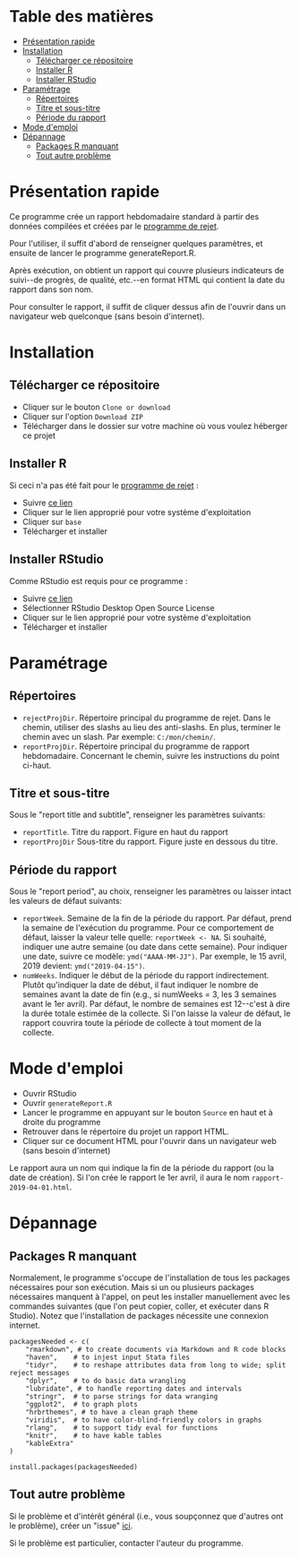# Table des matières

- [Présentation rapide](#présentation-rapide)
- [Installation](#installation)
    - [Télécharger ce répositoire](#télécharger-ce-répositoire)
    - [Installer R](#installer-r)
    - [Installer RStudio](#installer-rstudio)
- [Paramétrage](#paramétrage)
    - [Répertoires](#répertoires)
    - [Titre et sous-titre](#titre-et-sous-titre)
    - [Période du rapport](#période-du-rapport)
- [Mode d'emploi](#mode-demploi)
- [Dépannage](#dépannage)
    - [Packages R manquant](#packages-R-manquant)
    - [Tout autre problème](#tout-autre-problème)

# Présentation rapide

Ce programme crée un rapport hebdomadaire standard à partir des données compilées et créées par le [programme de rejet](https://github.com/arthur-shaw/ehcvm-tri-automatique).

Pour l'utiliser, il suffit d'abord de renseigner quelques paramètres, et ensuite de lancer le programme generateReport.R.

Après exécution, on obtient un rapport qui couvre plusieurs indicateurs de suivi--de progrès, de qualité, etc.--en format HTML qui contient la date du rapport dans son nom.

Pour consulter le rapport, il suffit de cliquer dessus afin de l'ouvrir dans un navigateur web quelconque (sans besoin d'internet).

# Installation

## Télécharger ce répositoire

- Cliquer sur le bouton `Clone or download`
- Cliquer sur l'option `Download ZIP`
- Télécharger dans le dossier sur votre machine où vous voulez héberger ce projet

## Installer R

Si ceci n'a pas été fait pour le [programme de rejet](https://github.com/arthur-shaw/ehcvm-tri-automatique) :

- Suivre [ce lien](https://cran.rstudio.com/)
- Cliquer sur le lien approprié pour votre système d'exploitation
- Cliquer sur `base`
- Télécharger et installer

## Installer RStudio

Comme RStudio est requis pour ce programme : 

- Suivre [ce lien](https://www.rstudio.com/products/rstudio/download/)
- Sélectionner RStudio Desktop Open Source License
- Cliquer sur le lien approprié pour votre système d'exploitation
- Télécharger et installer

# Paramétrage 

## Répertoires

- `rejectProjDir`. Répertoire principal du programme de rejet. Dans le chemin, utiliser des slashs au lieu des anti-slashs. En plus, terminer le chemin avec un slash. Par exemple: `C:/mon/chemin/`.
- `reportProjDir`. Répertoire principal du programme de rapport hebdomadaire. Concernant le chemin, suivre les instructions du point ci-haut.

## Titre et sous-titre

Sous le "report title and subtitle", renseigner les paramètres suivants:

- `reportTitle`. Titre du rapport. Figure en haut du rapport
- `reportProjDir` Sous-titre du rapport. Figure juste en dessous du titre.

## Période du rapport

Sous le "report period", au choix, renseigner les paramètres ou laisser intact les valeurs de défaut suivants:

- `reportWeek`. Semaine de la fin de la période du rapport. Par défaut, prend la semaine de l'exécution du programme. Pour ce comportement de défaut, laisser la valeur telle quelle: `reportWeek <- NA`. Si souhaité, indiquer une autre semaine (ou date dans cette semaine). Pour indiquer une date, suivre ce modèle: `ymd("AAAA-MM-JJ")`. Par exemple, le 15 avril, 2019 devient: `ymd("2019-04-15")`.
- `numWeeks`. Indiquer le début de la période du rapport indirectement. Plutôt qu'indiquer la date de début, il faut indiquer le nombre de semaines avant la date de fin (e.g., si numWeeks = 3, les 3 semaines avant le 1er avril). Par défaut, le nombre de semaines est 12--c'est à dire la durée totale estimée de la collecte. Si l'on laisse la valeur de défaut, le rapport couvrira toute la période de collecte à tout moment de la collecte.

# Mode d'emploi

- Ouvrir RStudio
- Ouvrir `generateReport.R`
- Lancer le programme en appuyant sur le bouton `Source` en haut et à droite du programme
- Retrouver dans le répertoire du projet un rapport HTML.
- Cliquer sur ce document HTML pour l'ouvrir dans un navigateur web (sans besoin d'internet)

Le rapport aura un nom qui indique la fin de la période du rapport (ou la date de création). Si l'on crée le rapport le 1er avril, il aura le nom `rapport-2019-04-01.html`.

# Dépannage

## Packages R manquant

Normalement, le programme s'occupe de l'installation de tous les packages nécessaires pour son exécution. Mais si un ou plusieurs packages nécessaires manquent à l'appel, on peut les installer manuellement avec les commandes suivantes (que l'on peut copier, coller, et exécuter dans R Studio). Notez que l'installation de packages nécessite une connexion internet.

```
packagesNeeded <- c(
    "rmarkdown", # to create documents via Markdown and R code blocks
    "haven",    # to injest input Stata files
    "tidyr",    # to reshape attributes data from long to wide; split reject messages
    "dplyr",    # to do basic data wrangling
    "lubridate", # to handle reporting dates and intervals
    "stringr",  # to parse strings for data wranging
    "ggplot2",  # to graph plots
    "hrbrthemes", # to have a clean graph theme
    "viridis",  # to have color-blind-friendly colors in graphs
    "rlang",    # to support tidy eval for functions
    "knitr",    # to have kable tables
    "kableExtra"
)

install.packages(packagesNeeded)
```

## Tout autre problème

Si le problème et d'intérêt général (i.e., vous soupçonnez que d'autres ont le problème), créer un "issue" [ici](https://github.com/arthur-shaw/uemoa-rapport-hebdomadaire/issues).

Si le problème est particulier, contacter l'auteur du programme.
